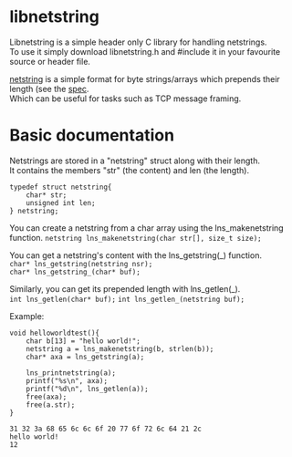 # libnetstring
Libnetstring is a simple header only C library for handling netstrings.  
To use it simply download libnetstring.h and #include it in your favourite source or header file.  

[netstring](https://en.wikipedia.org/wiki/Netstring) is a simple format for byte strings/arrays which prepends their length (see the [spec](https://cr.yp.to/proto/netstrings.txt).  
Which can be useful for tasks such as TCP message framing.  

# Basic documentation
Netstrings are stored in a "netstring" struct along with their length.  
It contains the members "str" (the content) and len (the length).  
```
typedef struct netstring{
	char* str;
	unsigned int len;
} netstring;
```

You can create a netstring from a char array using the lns_makenetstring function.
```netstring lns_makenetstring(char str[], size_t size);```  

You can get a netstring's content with the lns_getstring(_) function.  
```char* lns_getstring(netstring nsr);```  
```char* lns_getstring_(char* buf);```  

Similarly, you can get its prepended length with lns_getlen(_).  
```int lns_getlen(char* buf);```
```int lns_getlen_(netstring buf);```  

Example:  
```
void helloworldtest(){
	char b[13] = "hello world!";
	netstring a = lns_makenetstring(b, strlen(b)); 
	char* axa = lns_getstring(a);
	
	lns_printnetstring(a);
	printf("%s\n", axa);
	printf("%d\n", lns_getlen(a));
	free(axa);
	free(a.str);	
}
```
```
31 32 3a 68 65 6c 6c 6f 20 77 6f 72 6c 64 21 2c 
hello world!
12
```
